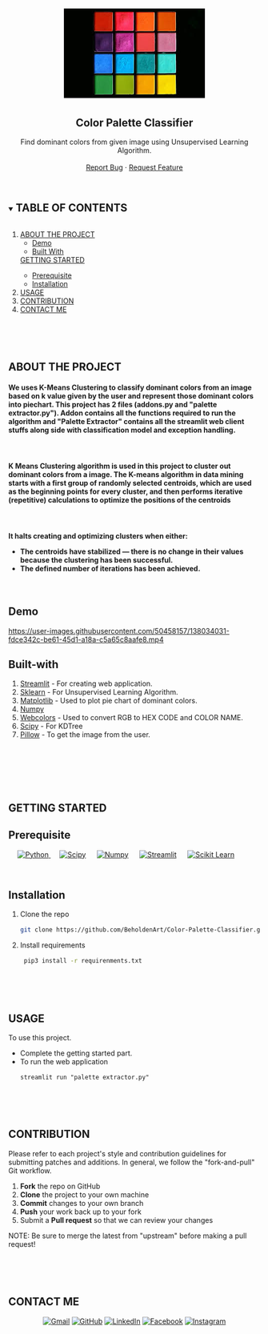 <h1 align="center">
  <img src="Assets/Image README.jpg" alt="Heading photo">
</h1>
<h2 align="center">Color Palette Classifier </h2>

  <p align="center">
    Find dominant colors from given image using Unsupervised Learning Algorithm.
    <br />
    <br />
    <a href="https://github.com/BeholdenArt/Color-Palette-Classifier/issues">Report Bug</a>
    ·
    <a href="https://github.com/BeholdenArt/Color-Palette-Classifier/issues">Request Feature</a>
  </p>
</p>


<!-- TABLE OF CONTENTS -->
<br />
<details open="open">
  <summary><h2 style="display: inline-block">TABLE OF CONTENTS</h2></summary>
  <ol>
    <li>
      <a href="#ABOUT-THE-PROJECT">ABOUT THE PROJECT</a>
      <ul>
        <li><a href="#Demo">Demo</a></li>
        <li><a href="#Built-with">Built With</a></li>
      </ul>
    </li>
      <a href="#GETTING-STARTED">GETTING STARTED</a>
      <ul>
        <li><a href="#Prerequisite">Prerequisite</a></li>
        <li><a href="#Installation">Installation</a></li>
      </ul>
    </li>
    <li><a href="#USAGE">USAGE</a></li>
    <li><a href="#CONTRIBUTION">CONTRIBUTION</a></li>
    <li><a href="#CONTACT-ME">CONTACT ME</a></li>
  </ol>
</details>


<br><br><br>
<!-- ABOUT THE PROJECT -->
## ABOUT THE PROJECT

<p align="center">
     <h4>  
       We uses K-Means Clustering to classify dominant colors from an image based on k value given by the user and represent those dominant colors into piechart. 
       This project has 2 files (addons.py and "palette extractor.py"). Addon contains all the functions required to run the algorithm and "Palette Extractor" contains all the           streamlit web client stuffs along side with classification model and exception handling. 
    </h4>
<br>
<h4>
      K Means Clustering algorithm is used in this project to cluster out dominant colors from a image.
      The K-means algorithm in data mining starts with a first group of randomly selected centroids, which are used as the beginning points for every cluster, and then performs         iterative (repetitive) calculations to optimize the positions of the centroids
 </h4>
 <br>
 <h4>
      It halts creating and optimizing clusters when either:
  <ul>
        <li>The centroids have stabilized — there is no change in their values because the clustering has been successful.</li>
    <li>The defined number of iterations has been achieved.</li>
  </ul> 
 </h4>
</p>
<br />

## Demo 

https://user-images.githubusercontent.com/50458157/138034031-fdce342c-be61-45d1-a18a-c5a65c8aafe8.mp4





<!-- BUILT WITH -->
## Built-with
<ol>
  <li> <a href="https://streamlit.io/" target="_blank">Streamlit</a> - For creating web application. </li> 
  <li> <a href="https://scikit-learn.org/" target="_blank">Sklearn</a> - For Unsupervised Learning Algorithm. </li> 
  <li> <a href="https://matplotlib.org/" target="_blank">Matplotlib</a> - Used to plot pie chart of dominant colors. </li>
  <li> <a href="https://numpy.org/" target="_blank">Numpy</a></li> 
  <li> <a href="https://webcolors.readthedocs.io/en/1.11.1/" target="_blank">Webcolors</a> - Used to convert RGB to HEX CODE and COLOR NAME. </li> 
  <li> <a href="https://www.scipy.org/" target="_blank">Scipy</a> - For KDTree </li> 
  <li> <a href="https://python-pillow.org/" target="_blank">Pillow</a> - To get the image from the user. </li> 
</ol>
  <br>



<br><br><br>
<!-- GETTING STARTED -->
## GETTING STARTED

<!-- PREREQUISITE -->
## Prerequisite 
<p align="left" > 
    &emsp;
   <a href="https://www.python.org" target="_blank"><img alt="Python" src="https://img.shields.io/badge/Python-FFD43B?style=for-the-badge&logo=python&logoColor=darkgreene">
  </a>
  &emsp; 
    <a href="https://www.scipy.org/" target="_blank"><img alt="Scipy" src="https://img.shields.io/badge/SciPy-654FF0?style=for-the-badge&logo=SciPy&logoColor=white"></a>
  &emsp;
  </a> 
    <a href="https://numpy.org/" target="_blank"><img alt="Numpy" src="https://img.shields.io/badge/Numpy-777BB4?style=for-the-badge&logo=numpy&logoColor=white"></a>
  </a> 
  &emsp;
  <a href="https://streamlit.io/" target="_blank"><img alt="Streamlit" src="https://img.shields.io/badge/Streamlit-FF4B4B?style=for-the-badge&logo=Streamlit&logoColor=white"></a>
  &emsp;
  </a>
  <a href="https://scikit-learn.org/" target="_blank"><img alt="Scikit Learn" src="https://img.shields.io/badge/scikit_learn-F7931E?style=for-the-badge&logo=scikit-learn&logoColor=white"></a>
  &emsp;
  </a>
</p>

<br>


<!--INSTALLATION -->
## Installation
<ol>
  <li> Clone the repo </li>
  
   ```sh
   git clone https://github.com/BeholdenArt/Color-Palette-Classifier.git
   ```
  
  <li> Install requirements </li> 
  
  ```sh
   pip3 install -r requirenments.txt
   ```
  
</ol>



<br><br><br>
<!-- USAGE -->
## USAGE

To use this project.
*  Complete the getting started part. </li>
*  To run the web application
    ```
    streamlit run "palette extractor.py"
    ```


<br><br><br>
<!-- CONTRIBUTING -->
## CONTRIBUTION
Please refer to each project's style and contribution guidelines for submitting patches and additions. In general, we follow the "fork-and-pull" Git workflow.

 1. **Fork** the repo on GitHub
 2. **Clone** the project to your own machine
 3. **Commit** changes to your own branch
 4. **Push** your work back up to your fork
 5. Submit a **Pull request** so that we can review your changes

NOTE: Be sure to merge the latest from "upstream" before making a pull request!



<br><br><br>
## CONTACT ME

<p align="center">
	<a href="mailto:priyanshub5645@gmail.com"><img src="https://img.icons8.com/bubbles/50/000000/gmail.png" alt="Gmail"/></a>
	<a href="https://github.com/BeholdenArt"><img src="https://img.icons8.com/bubbles/50/000000/github.png" alt="GitHub"/></a>
	<a href="https://linkedin.com/in/priyanshu-bairwa-827432190"><img src="https://img.icons8.com/bubbles/50/000000/linkedin.png" alt="LinkedIn"/></a>
	<a href="https://www.facebook.com/priyanshu.bairwa.129794"><img src="https://img.icons8.com/bubbles/50/000000/facebook-new.png" alt="Facebook"/></a>
	<a href="https://instagram.com/theblockedguy"><img src="https://img.icons8.com/bubbles/50/000000/instagram.png" alt="Instagram"/></a>
	
</p>
